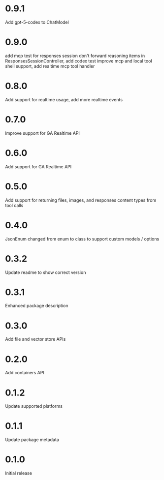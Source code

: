 # 0.9.1

Add gpt-5-codex to ChatModel

# 0.9.0

add mcp test for responses session
don't forward reasoning items in ResponsesSessionController, add codex test
improve mcp and local tool shell support, add realtime mcp tool handler

# 0.8.0

Add support for realtime usage, add more realtime events

# 0.7.0

Improve support for GA Realtime API

# 0.6.0

Add support for GA Realtime API

# 0.5.0

Add support for returning files, images, and responses content types from tool calls

# 0.4.0

JsonEnum changed from enum to class to support custom models / options

# 0.3.2

Update readme to show correct version

# 0.3.1

Enhanced package description

# 0.3.0

Add file and vector store APIs

# 0.2.0

Add containers API

# 0.1.2

Update supported platforms

# 0.1.1

Update package metadata

# 0.1.0

Initial release
